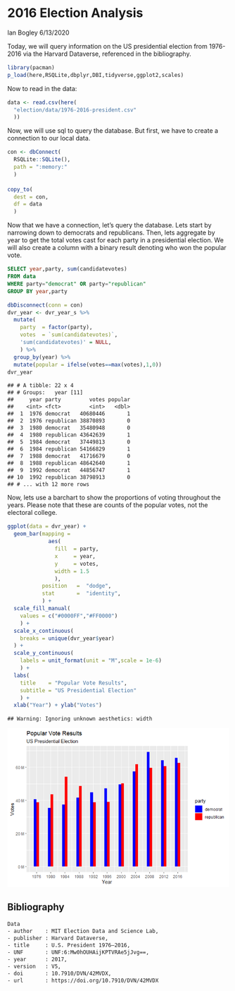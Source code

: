 2016 Election Analysis
================
Ian Bogley
6/13/2020

Today, we will query information on the US presidential election from
1976-2016 via the Harvard Dataverse, referenced in the bibliography.

``` r
library(pacman)
p_load(here,RSQLite,dbplyr,DBI,tidyverse,ggplot2,scales)
```

Now to read in the data:

``` r
data <- read.csv(here(
  "election/data/1976-2016-president.csv"
  ))
```

Now, we will use sql to query the database. But first, we have to create
a connection to our local data.

``` r
con <- dbConnect(
  RSQLite::SQLite(), 
  path = ":memory:"
  )

copy_to(
  dest = con, 
  df = data
  )
```

Now that we have a connection, let’s query the database. Lets start by
narrowing down to democrats and republicans. Then, lets aggregate by
year to get the total votes cast for each party in a presidential
election. We will also create a column with a binary result denoting who
won the popular vote.

``` sql
SELECT year,party, sum(candidatevotes)
FROM data
WHERE party="democrat" OR party="republican"
GROUP BY year,party
```

``` r
dbDisconnect(conn = con)
dvr_year <- dvr_year_s %>%
  mutate(
    party  = factor(party),
    votes  = `sum(candidatevotes)`,
    'sum(candidatevotes)' = NULL,
    ) %>%
  group_by(year) %>%
  mutate(popular = ifelse(votes==max(votes),1,0))
dvr_year
```

    ## # A tibble: 22 x 4
    ## # Groups:   year [11]
    ##     year party         votes popular
    ##    <int> <fct>         <int>   <dbl>
    ##  1  1976 democrat   40680446       1
    ##  2  1976 republican 38870893       0
    ##  3  1980 democrat   35480948       0
    ##  4  1980 republican 43642639       1
    ##  5  1984 democrat   37449813       0
    ##  6  1984 republican 54166829       1
    ##  7  1988 democrat   41716679       0
    ##  8  1988 republican 48642640       1
    ##  9  1992 democrat   44856747       1
    ## 10  1992 republican 38798913       0
    ## # ... with 12 more rows

Now, lets use a barchart to show the proportions of voting throughout
the years. Please note that these are counts of the popular votes, not
the electoral college.

``` r
ggplot(data = dvr_year) +
  geom_bar(mapping = 
             aes(
               fill  = party, 
               x     = year,
               y     = votes,
               width = 1.5
               ),
           position   =  "dodge",
           stat       =  "identity",
           ) +
  scale_fill_manual(
    values = c("#0000FF","#FF0000")
    ) +
  scale_x_continuous(
    breaks = unique(dvr_year$year)
  ) +
  scale_y_continuous(
    labels = unit_format(unit = "M",scale = 1e-6)
    ) +
  labs(
    title    = "Popular Vote Results",
    subtitle = "US Presidential Election"
    ) +
  xlab("Year") + ylab("Votes") 
```

    ## Warning: Ignoring unknown aesthetics: width

![](election_files/figure-gfm/plot1-1.png)<!-- -->

## Bibliography

``` bibliography
Data
- author    : MIT Election Data and Science Lab,
- publisher : Harvard Dataverse,
- title     : U.S. President 1976–2016,
- UNF       : UNF:6:Mw0hOUHAijKPTVRAe5jJvg==,
- year      : 2017,
- version   : V5,
- doi       : 10.7910/DVN/42MVDX,
- url       : https://doi.org/10.7910/DVN/42MVDX
```
